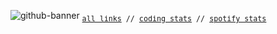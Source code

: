 ![github-banner](https://user-images.githubusercontent.com/68690233/185923682-56ff6011-3c12-4c1e-ad26-be376e87532c.jpg)
<sub><samp><a href="https://hi.asrvd.me">all links</a> // <a href="https://wakatime.com/@asheeshh">coding stats</a> // <a href="https://www.last.fm/user/asheeshh">spotify stats</samp></sub>

